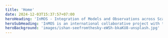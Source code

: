 ```yaml
---
title: 'Home'
date: 2024-12-03T15:37:57+07:00
heroHeading: 'InMOS - Integration of Models and Observations across Scales'
heroSubHeading: 'InMOS is an international collaborative project with the primary objective to produce a robust global synthesis of the cycling, redistribution and storage of carbon, O$_2$, and heat in the ocean since pre-industrial times.'
heroBackground: 'images/ishan-seefromthesky-eWSh-bkaKU8-unsplash.jpg'
---
```

